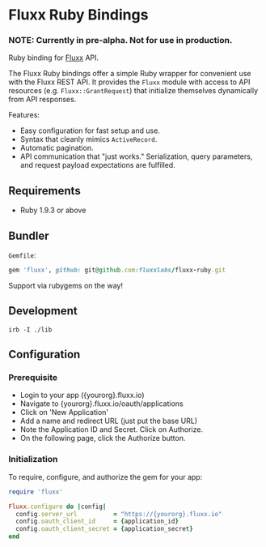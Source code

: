 # Fluxx Ruby Bindings

### NOTE: Currently in pre-alpha. Not for use in production.

Ruby binding for [Fluxx](fluxx.io) API.

The Fluxx Ruby bindings offer a simple Ruby wrapper for convenient use with the
Fluxx REST API. It provides the `Fluxx` module with access to API resources (e.g.
`Fluxx::GrantRequest`) that initialize themselves dynamically from API responses.

Features:

* Easy configuration for fast setup and use.
* Syntax that cleanly mimics `ActiveRecord`.
* Automatic pagination.
* API communication that "just works." Serialization, query parameters, and request payload expectations are fulfilled.

## Requirements

* Ruby 1.9.3 or above

## Bundler

`Gemfile`:

``` ruby
gem 'fluxx', github: git@github.com:fluxxlabs/fluxx-ruby.git
```

Support via rubygems on the way!

## Development

```
irb -I ./lib
```

## Configuration

### Prerequisite

* Login to your app ({yourorg}.fluxx.io)
* Navigate to {yourorg}.fluxx.io/oauth/applications
* Click on 'New Application'
* Add a name and redirect URL (just put the base URL)
* Note the Application ID and Secret. Click on Authorize.
* On the following page, click the Authorize button.

### Initialization

To require, configure, and authorize the gem for your app:

```ruby
require 'fluxx'

Fluxx.configure do |config|
  config.server_url          = "https://{yourorg}.fluxx.io"
  config.oauth_client_id     = {application_id}
  config.oauth_client_secret = {application_secret}
end
```
